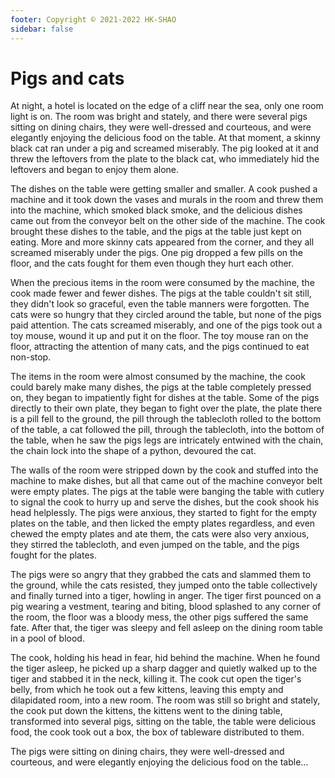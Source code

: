 ```yaml
---
footer: Copyright © 2021-2022 HK-SHAO
sidebar: false
---
```


# Pigs and cats

At night, a hotel is located on the edge of a cliff near the sea, only one room light is on. The room was bright and stately, and there were several pigs sitting on dining chairs, they were well-dressed and courteous, and were elegantly enjoying the delicious food on the table. At that moment, a skinny black cat ran under a pig and screamed miserably. The pig looked at it and threw the leftovers from the plate to the black cat, who immediately hid the leftovers and began to enjoy them alone.

The dishes on the table were getting smaller and smaller. A cook pushed a machine and it took down the vases and murals in the room and threw them into the machine, which smoked black smoke, and the delicious dishes came out from the conveyor belt on the other side of the machine. The cook brought these dishes to the table, and the pigs at the table just kept on eating. More and more skinny cats appeared from the corner, and they all screamed miserably under the pigs. One pig dropped a few pills on the floor, and the cats fought for them even though they hurt each other.

When the precious items in the room were consumed by the machine, the cook made fewer and fewer dishes. The pigs at the table couldn't sit still, they didn't look so graceful, even the table manners were forgotten. The cats were so hungry that they circled around the table, but none of the pigs paid attention. The cats screamed miserably, and one of the pigs took out a toy mouse, wound it up and put it on the floor. The toy mouse ran on the floor, attracting the attention of many cats, and the pigs continued to eat non-stop.

The items in the room were almost consumed by the machine, the cook could barely make many dishes, the pigs at the table completely pressed on, they began to impatiently fight for dishes at the table. Some of the pigs directly to their own plate, they began to fight over the plate, the plate there is a pill fell to the ground, the pill through the tablecloth rolled to the bottom of the table, a cat followed the pill, through the tablecloth, into the bottom of the table, when he saw the pigs legs are intricately entwined with the chain, the chain lock into the shape of a python, devoured the cat.

The walls of the room were stripped down by the cook and stuffed into the machine to make dishes, but all that came out of the machine conveyor belt were empty plates. The pigs at the table were banging the table with cutlery to signal the cook to hurry up and serve the dishes, but the cook shook his head helplessly. The pigs were anxious, they started to fight for the empty plates on the table, and then licked the empty plates regardless, and even chewed the empty plates and ate them, the cats were also very anxious, they stirred the tablecloth, and even jumped on the table, and the pigs fought for the plates.

The pigs were so angry that they grabbed the cats and slammed them to the ground, while the cats resisted, they jumped onto the table collectively and finally turned into a tiger, howling in anger. The tiger first pounced on a pig wearing a vestment, tearing and biting, blood splashed to any corner of the room, the floor was a bloody mess, the other pigs suffered the same fate. After that, the tiger was sleepy and fell asleep on the dining room table in a pool of blood.

The cook, holding his head in fear, hid behind the machine. When he found the tiger asleep, he picked up a sharp dagger and quietly walked up to the tiger and stabbed it in the neck, killing it. The cook cut open the tiger's belly, from which he took out a few kittens, leaving this empty and dilapidated room, into a new room. The room was still so bright and stately, the cook put down the kittens, the kittens went to the dining table, transformed into several pigs, sitting on the table, the table were delicious food, the cook took out a box, the box of tableware distributed to them.

The pigs were sitting on dining chairs, they were well-dressed and courteous, and were elegantly enjoying the delicious food on the table…